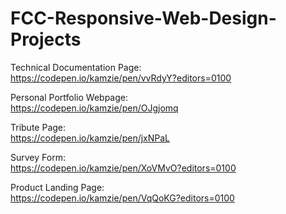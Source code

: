 # FCC-Responsive-Web-Design-Projects

Technical Documentation Page:   
https://codepen.io/kamzie/pen/vvRdyY?editors=0100

Personal Portfolio Webpage:   
https://codepen.io/kamzie/pen/OJgjomq

Tribute Page:   
https://codepen.io/kamzie/pen/jxNPaL

Survey Form:  
https://codepen.io/kamzie/pen/XoVMvO?editors=0100

Product Landing Page:   
https://codepen.io/kamzie/pen/VqQoKG?editors=0100
